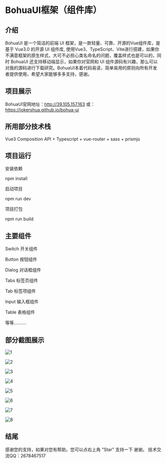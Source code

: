 # BohuaUI框架（组件库）

## 介绍

BohuaUI 是一个简洁的前端 UI 框架，是一款轻量、可靠、开源的Vue组件库，是基于 Vue3.0 的开源 UI 组件库, 使用Vue3、TypeScript、Vite进行搭建，如果你不满意框架的原生样式，大可不必担心类名命名的问题，覆盖样式也是可以的，同时 BohuaUI 还支持移动端显示，如果你对官网和 UI 组件源码有兴趣，那么可以对我的源码进行下载研究。BohuaUI本着代码易读，简单易用的原则向所有开发者提供使用，希望大家能够多多支持，感谢。



## 项目展示

BohuaUI官网地址：http://39.105.157.163
或：https://jokershua.github.io/bohua-ui



## 所用部分技术栈

Vue3 Composition API + Typescript + vue-router + sass + prismjs



## 项目运行

安装依赖

npm install

启动项目

npm run dev

项目打包

npm run build



## 主要组件

Switch 开关组件

Button 按钮组件

Dialog 对话框组件

Tabs 标签页组件

Tab 标签项组件

Input 输入框组件

Table 表格组件

等等..........



## 部分截图展示

![1](https://user-images.githubusercontent.com/67223144/149762555-f73c0d8c-db25-487b-9034-808a47b0ca66.png)

![2](https://user-images.githubusercontent.com/67223144/149762602-3c834c28-103c-4034-8bcc-d23b2e50d7f5.png)

![3](https://user-images.githubusercontent.com/67223144/149762638-07b5b386-b59f-4013-b39a-aced8e741b72.png)

![4](https://user-images.githubusercontent.com/67223144/149762665-562e39db-2c2e-416b-bc73-c4fdfe5892c9.png)

![5](https://user-images.githubusercontent.com/67223144/149762706-47063790-8a1f-4db1-995e-9b79f3fea88b.png)

![6](https://user-images.githubusercontent.com/67223144/149762749-d6fa43d4-2b28-435d-84ac-2065887152a6.png)

![7](https://user-images.githubusercontent.com/67223144/149762778-909472f8-e627-4cea-b725-db65b37aa42c.png)

![8](https://user-images.githubusercontent.com/67223144/149762879-3867c377-08e9-47eb-b76e-ffc9f1d74eaa.png)


## 结尾

感谢您的支持，如果对您有帮助，您可以点右上角 "Star" 支持一下 谢谢。 技术交流QQ：2678467517
